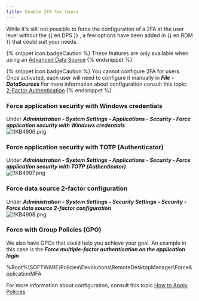 ```yaml
---
title: Enable 2FA for Users
---
```

While it's still not possible to force the configuration of a 2FA at the user level without the {{ en.DPS }} , a few options have been added in {{ en.RDM }} that could suit your needs.  

{% snippet icon.badgeCaution %}
These features are only available when using an [Advanced Data Source](https://helprdm.devolutions.net/datasources_advanced.html)
{% endsnippet %}  

{% snippet icon.badgeCaution %}
You cannot configure 2FA for users. Once activated, each user will need to configure it manually in ***File - DataSources*** For more information about configuration consult this topic: [2-Factor Authentication](https://helprdm.devolutions.net/datasources_2factorauthentication.html?)
{% endsnippet %}

### Force application security with Windows credentials

Under ***Administration - System Settings - Applications - Security - Force application security with Windows credentials***  
![!!KB4906.png](https://webdevolutions.azureedge.net/docs/en/kb/KB4906.png)

### Force application security with TOTP (Authenticator)
Under ***Administration - System Settings - Applications - Security - Force application security with TOTP (Authenticator)***  
![!!KB4907.png](https://webdevolutions.azureedge.net/docs/en/kb/KB4907.png)

### Force data source 2-factor configuration
Under ***Administration - System Settings - Security Settings - Security - Force data source 2-factor configuration***  
![!!KB4908.png](https://webdevolutions.azureedge.net/docs/en/kb/KB4908.png)

### Force with Group Policies (GPO)
We also have GPOs that could help you achieve your goal. An example in this case is the ***Force multiple-factor authentication on the application login***  

%Root%\SOFTWARE\Policies\Devolutions\RemoteDesktopManager\ForceApplicationMFA  

For more information about configuration, consult this topic [How to Apply Policies](/kb/remote-desktop-manager/how-to-articles/group-policies/)

